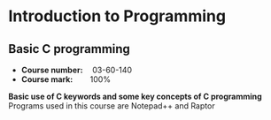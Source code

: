 <h1>Introduction to Programming</h1>
<h2>Basic C programming</h2>
<ul>
  <li><b>Course number: </b> &emsp;03-60-140</li>
  <li><b>Course mark: </b>&emsp;&emsp;100%</li>
</ul>
<b>Basic use of C keywords and some key concepts of C programming</b>
Programs used in this course are Notepad++ and Raptor
